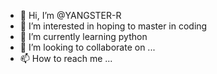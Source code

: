 - 👋 Hi, I’m @YANGSTER-R
- 👀 I’m interested in hoping to master in coding
- 🌱 I’m currently learning python
- 💞️ I’m looking to collaborate on ...
- 📫 How to reach me ...

<!---
YANGSTER-R/YANGSTER-R is a ✨ special ✨ repository because its `README.md` (this file) appears on your GitHub profile.
You can click the Preview link to take a look at your changes.
--->
